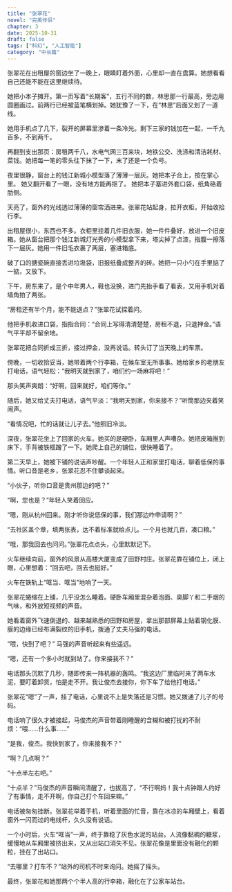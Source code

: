 ```yaml
---
title: "张翠花"
novel: "完美伴侣"
chapter: 3
date: 2025-10-31
draft: false
tags: ["科幻", "人工智能"]
category: "中长篇"
---
```


张翠花在出租屋的窗边坐了一晚上，眼睛盯着外面，心里却一直在盘算。她想看看自己还能不能在这里继续待。

她把小本子摊开。第一页写着“长期客”，五行不同的数，林思那一行最高，旁边用圆圈画过。前两行已经被蓝笔横划掉。她犹豫了一下，在“林思”后面又划了一道线。

她用手机点了几下，裂开的屏幕里渗着一条冷光。剩下三家的钱加在一起，一千九百多，不到两千。

再翻到支出那页：房租两千八，水电气网三百来块，地铁公交、洗涤和清洁耗材、菜钱。她把每一笔的零头往下抹了一下，末了还是一个负号。

夜里很静，窗台上的钱江新城小模型落了薄薄一层灰。她把本子合上，按在掌心里。
她又翻开看了一眼，没有地方能再抠了。
她把本子塞进外套口袋，纸角硌着肋侧。

天亮了，窗外的光线透过薄薄的窗帘洒进来。张翠花站起身，拉开衣柜，开始收拾行李。

出租屋很小，东西也不多。衣柜里挂着几件旧衣服，她一件件叠好，放进一个旧皮箱。她从窗台把那个钱江新城灯光秀的小模型拿下来，塔尖掉了点漆，指腹一擦落下一层灰。她用一件旧毛衣裹了两层，塞进箱底。

破了口的搪瓷碗直接丢进垃圾袋，旧报纸叠成整齐的砖。她把一只小勺在手里掂了一掂，又放下。

下午，房东来了，是个中年男人，鞋也没换，进门先抬手看了看表，又用手机对着墙角拍了两张。

“房租还有半个月，能不能退点？”张翠花试探着问。

他把手机收进口袋，指指合同：“合同上写得清清楚楚，房租不退，只退押金。”语气平平却不留余地。

张翠花把合同折成三折，接过押金，没再说话。转头订了当天晚上的车票。

傍晚，一切收拾妥当，她带着两个行李箱，在候车室无所事事。她给家乡的老朋友打电话，语气轻松：“我明天就到家了，咱们约一场麻将吧！”

那头笑声爽朗：“好啊，回来就好，咱们等你。”

随后，她又给丈夫打电话，语气平淡：“我明天到家，你来接不？”听筒那边夹着笑闹声。

“看情况吧，忙的话就让儿子去。”他照旧冷淡。

深夜，张翠花坐上了回家的火车。她买的是硬卧，车厢里人声嘈杂。她把皮箱推到床下，手背被铁框蹭了一下。她爬上自己的铺位，很快睡着了。

第二天早上，她被下铺的说话声吵醒。一个年轻人正和家里打电话，聊着低保的事情。听口音是老乡，张翠花忍不住攀谈起来。

“小伙子，听你口音是贵州那边的吧？”

“啊，您也是？”年轻人笑着回应。

“嗯，刚从杭州回来。刚才听你说低保的事，我们那边咋申请啊？”

“去社区盖个章，填两张表，达不着标准就给点儿。一个月也就几百，凑口粮。”

“哦，那我回去也问问。”张翠花点点头，心里默默记下。

火车继续向前，窗外的风景从高楼大厦变成了田野村庄。张翠花靠在铺位上，闭上眼，心里想着：“回去吧，回去也挺好。”

火车在铁轨上“哐当、哐当”地响了一天。

张翠花蜷缩在上铺，几乎没怎么睡着。硬卧车厢里混杂着泡面、臭脚丫和二手烟的气味，和外放短视频的声音。

她看着窗外飞速倒退的、越来越熟悉的田野和房屋，拿出那部屏幕上贴着钢化膜、膜的边缘已经布满裂纹的旧手机，拨通了丈夫马强的电话。

“喂，快到了吧？” 马强的声音听起来有些遥远。

“嗯，还有一个多小时就到站了。你来接我不？”

电话那头沉默了几秒，随即传来一阵机器的轰鸣。“我这边厂里临时来了两车水泥，要盯着卸货，怕是走不开。我让俊杰去接你，你下车了给他打电话。”

张翠花“嗯”了一声，挂了电话，心里说不上是失落还是习惯。她又拨通了儿子的号码。

电话响了很久才被接起，马俊杰的声音带着刚睡醒的含糊和被打扰的不耐烦：“喂……什么事……”

“是我，俊杰。我快到家了，你来接我不？”

“啊？几点啊？”

“十点半左右吧。”

“十点半？”马俊杰的声音瞬间清醒了，也拔高了，“不行啊妈！我十点钟跟人约好了有事情，走不开啊，你自己打个车回来嘛。”

电话被匆匆挂断。张翠花举着手机，听着里面的忙音，靠在冰凉的车厢壁上，看着窗外一闪而过的电线杆，久久没有说话。

一个小时后，火车“哐当”一声，终于靠稳了灰色水泥的站台。人流像黏稠的糖浆，缓慢地从车厢里被挤出来，又从出站口消失不见。张翠花像是里面没有融化的颗粒，挂在了出站口。

“去哪里？打车不？”站外的司机不时来询问。她摇了摇头。

最终，张翠花和她那两个个半人高的行李箱，融化在了公家车站台。
